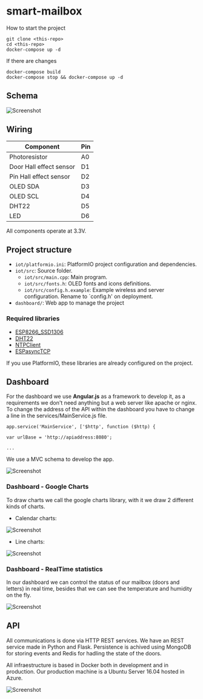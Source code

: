 # smart-mailbox

How to start the project

```
git clone <this-repo>
cd <this-repo>
docker-compose up -d
````

If there are changes
```
docker-compose build
docker-compose stop && docker-compose up -d
```
## Schema

![Screenshot](images/Smart-mailbox2.png)

## Wiring

| Component               | Pin |
|-------------------------|-----|
| Photoresistor           | A0  |  
| Door Hall effect sensor | D1  |  
| Pin Hall effect sensor  | D2  |  
| OLED SDA                | D3  |
| OLED SCL                | D4  |
| DHT22                   | D5  |  
| LED                     | D6  |  

All components operate at 3.3V.

## Project structure

* `iot/platformio.ini`: PlatformIO project configuration and dependencies.
* `iot/src`: Source folder.
    * `iot/src/main.cpp`: Main program.
    * `iot/src/fonts.h`: OLED fonts and icons definitions.
    * `iot/src/config.h.example`: Example wireless and server configuration. Rename to `config.h' on deployment.
* `dashboard/`: Web app to manage the project

### Required libraries

* [ESP8266_SSD1306](https://github.com/squix78/esp8266-oled-ssd1306)
* [DHT22](https://github.com/adafruit/DHT-sensor-library)
* [NTPClient](https://github.com/arduino-libraries/NTPClient)
* [ESPasyncTCP](https://github.com/me-no-dev/ESPAsyncTCP)

If you use PlatformIO, these libraries are already configured on the project.

## Dashboard

For the dashboard we use **Angular.js** as a framework to develop it, as a requirements we don't need anything but a web server like apache or nginx. To change the address of the API within the dashboard you have to change a line in the services/MainService.js file.

```
app.service('MainService', ['$http', function ($http) {

var urlBase = 'http://apiaddress:8080';

...
```

We use a MVC schema to develop the app.

![Screenshot](images/mvc-framework.png)

### Dashboard - Google Charts

To draw charts we call the google charts library, with it we draw 2 different kinds of charts.


* Calendar charts:

![Screenshot](images/cchart.png)

* Line charts:

![Screenshot](images/tchart.png)

### Dashboard - RealTime statistics

In our dashboard we can control the status of our mailbox (doors and letters) in real time, besides that we can see the temperature and humidity on the fly.

![Screenshot](images/realtimes.png) 

## API 

All communications is done via HTTP REST services. We have an REST service made in Python and Flask. Persistence is achived using MongoDB for storing events and Redis for hadling the state of the doors.

All infraestructure is based in Docker both in development and in production. Our production machine is a Ubuntu Server 16.04 hosted in Azure.

![Screenshot](images/infra.png) 